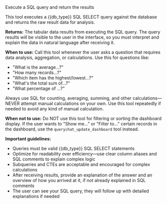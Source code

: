 Execute a SQL query and return the results

This tool executes a {{db_type}} SQL SELECT query against the database and returns the raw result data for analysis.

**Returns:** The tabular data results from executing the SQL query. The query results will be visible to the user in the interface, so you must interpret and explain the data in natural language after receiving it.

**When to use:** Call this tool whenever the user asks a question that requires data analysis, aggregation, or calculations. Use this for questions like:
- "What is the average...?"
- "How many records...?"
- "Which item has the highest/lowest...?"
- "What's the total sum of...?"
- "What percentage of ...?"

Always use SQL for counting, averaging, summing, and other calculations—NEVER attempt manual calculations on your own. Use this tool repeatedly if needed to avoid any kind of manual calculation.

**When not to use:** Do NOT use this tool for filtering or sorting the dashboard display. If the user wants to "Show me..." or "Filter to..." certain records in the dashboard, use the `querychat_update_dashboard` tool instead.

**Important guidelines:**

- Queries must be valid {{db_type}} SQL SELECT statements
- Optimize for readability over efficiency—use clear column aliases and SQL comments to explain complex logic
- Subqueries and CTEs are acceptable and encouraged for complex calculations
- After receiving results, provide an explanation of the answer and an overview of how you arrived at it, if not already explained in SQL comments
- The user can see your SQL query, they will follow up with detailed explanations if needed
